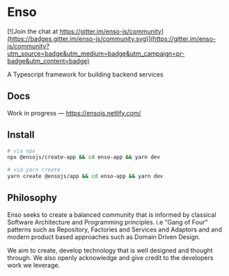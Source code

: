 # Enso

[![Join the chat at https://gitter.im/enso-js/community](https://badges.gitter.im/enso-js/community.svg)](https://gitter.im/enso-js/community?utm_source=badge&utm_medium=badge&utm_campaign=pr-badge&utm_content=badge)

A Typescript framework for building backend services

## Docs

Work in progress — <https://ensojs.netlify.com/>

## Install

```bash
# via npx
npx @ensojs/create-app && cd enso-app && yarn dev

# via yarn create
yarn create @ensojs/app && cd enso-app && yarn dev
```

## Philosophy

Enso seeks to create a balanced community that is informed by classical Software Architecture and Programming principles. i.e “Gang of Four” patterns such as Repository, Factories and Services and Adaptors and and modern product based approaches such as Domain Driven Design.

We aim to create, develop technology that is well designed and thought through. We also openly acknowledge and give credit to the developers work we leverage.
